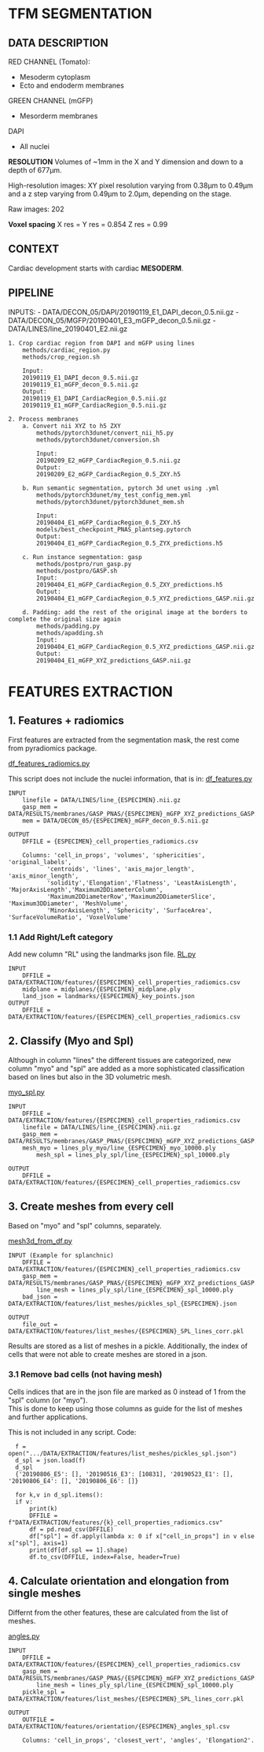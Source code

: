 # TFM SEGMENTATION


## DATA DESCRIPTION

RED CHANNEL (Tomato): 
  - Mesoderm cytoplasm 
  - Ecto and endoderm membranes

GREEN CHANNEL (mGFP)
  - Mesorderm membranes

DAPI
  - All nuclei 


**RESOLUTION**
Volumes of ~1mm in the X and Y dimension and down to a depth of 677µm.

High-resolution images:  XY pixel resolution varying from 0.38µm to 0.49µm and a z step varying from 0.49µm to 2.0µm, depending on the stage.

Raw images: 202

**Voxel spacing**
X res = Y res = 0.854
Z res = 0.99



## CONTEXT

Cardiac development starts with cardiac **MESODERM**. 


## PIPELINE

INPUTS: 
	- DATA/DECON_05/DAPI/20190119_E1_DAPI_decon_0.5.nii.gz
	- DATA/DECON_05/MGFP/20190401_E3_mGFP_decon_0.5.nii.gz
	- DATA/LINES/line_20190401_E2.nii.gz
	

	1. Crop cardiac region from DAPI and mGFP using lines
		methods/cardiac_region.py
		methods/crop_region.sh

		Input: 
		20190119_E1_DAPI_decon_0.5.nii.gz
		20190119_E1_mGFP_decon_0.5.nii.gz
		Output: 
		20190119_E1_DAPI_CardiacRegion_0.5.nii.gz
		20190119_E1_mGFP_CardiacRegion_0.5.nii.gz

	2. Process membranes
		a. Convert nii XYZ to h5 ZXY 
			methods/pytorch3dunet/convert_nii_h5.py 
			methods/pytorch3dunet/conversion.sh
			
			Input: 
			20190209_E2_mGFP_CardiacRegion_0.5.nii.gz
			Output: 
			20190209_E2_mGFP_CardiacRegion_0.5_ZXY.h5
			
		b. Run semantic segmentation, pytorch 3d unet using .yml 
			methods/pytorch3dunet/my_test_config_mem.yml
			methods/pytorch3dunet/pytorch3dunet_mem.sh
			
			Input: 
			20190404_E1_mGFP_CardiacRegion_0.5_ZXY.h5
			models/best_checkpoint_PNAS_plantseg.pytorch
			Output: 
			20190404_E1_mGFP_CardiacRegion_0.5_ZYX_predictions.h5
			
		c. Run instance segmentation: gasp 
			methods/postpro/run_gasp.py 
			methods/postpro/GASP.sh
			Input:
			20190404_E1_mGFP_CardiacRegion_0.5_ZXY_predictions.h5
			Output:
			20190404_E1_mGFP_CardiacRegion_0.5_XYZ_predictions_GASP.nii.gz
			
		d. Padding: add the rest of the original image at the borders to complete the original size again 
			methods/padding.py 
			methods/apadding.sh
			Input:
			20190404_E1_mGFP_CardiacRegion_0.5_XYZ_predictions_GASP.nii.gz
			Output:
			20190404_E1_mGFP_XYZ_predictions_GASP.nii.gz
			
			
			
			
# FEATURES EXTRACTION

## 1. Features + radiomics

First features are extracted from the segmentation mask, the rest come from pyradiomics package.

[df_features_radiomics.py](https://github.com/danielavarelat/TFM/blob/master/methods/extraction/df_features_radiomics.py)

This script does not include the nuclei information, that is in: [df_features.py](https://github.com/danielavarelat/TFM/blob/master/methods/extraction/df_features.py)

	INPUT
		linefile = DATA/LINES/line_{ESPECIMEN}.nii.gz
		gasp_mem = DATA/RESULTS/membranes/GASP_PNAS/{ESPECIMEN}_mGFP_XYZ_predictions_GASP.nii.gz
		mem = DATA/DECON_05/{ESPECIMEN}_mGFP_decon_0.5.nii.gz
	
	OUTPUT
		DFFILE = {ESPECIMEN}_cell_properties_radiomics.csv
		
		Columns: 'cell_in_props', 'volumes', 'sphericities', 'original_labels',
		       'centroids', 'lines', 'axis_major_length', 'axis_minor_length',
		       'solidity','Elongation','Flatness', 'LeastAxisLength', 'MajorAxisLength','Maximum2DDiameterColumn', 
		       'Maximum2DDiameterRow','Maximum2DDiameterSlice', 'Maximum3DDiameter', 'MeshVolume',
		       'MinorAxisLength', 'Sphericity', 'SurfaceArea', 'SurfaceVolumeRatio', 'VoxelVolume'
		       
### 1.1 Add Right/Left category 

Add new column "RL" using the landmarks json file. [RL.py](https://github.com/danielavarelat/TFM/blob/master/methods/extraction/RL.py)

	INPUT
		DFFILE = DATA/EXTRACTION/features/{ESPECIMEN}_cell_properties_radiomics.csv
		midplane = midplanes/{ESPECIMEN}_midplane.ply
		land_json = landmarks/{ESPECIMEN}_key_points.json
	OUTPUT
		DFFILE = DATA/EXTRACTION/features/{ESPECIMEN}_cell_properties_radiomics.csv
		
		       
## 2. Classify (Myo and Spl)

Although in column "lines" the different tissues are categorized, new column "myo" and "spl" are added as a more sophisticated classification based on lines but also in the 3D volumetric mesh. 

[myo_spl.py](https://github.com/danielavarelat/TFM/blob/master/methods/extraction/myo_spl.py)

	INPUT
		DFFILE = DATA/EXTRACTION/features/{ESPECIMEN}_cell_properties_radiomics.csv
		linefile = DATA/LINES/line_{ESPECIMEN}.nii.gz
		gasp_mem = DATA/RESULTS/membranes/GASP_PNAS/{ESPECIMEN}_mGFP_XYZ_predictions_GASP.nii.gz
		mesh_myo = lines_ply_myo/line_{ESPECIMEN}_myo_10000.ply
        	mesh_spl = lines_ply_spl/line_{ESPECIMEN}_spl_10000.ply

	OUTPUT
		DFFILE = DATA/EXTRACTION/features/{ESPECIMEN}_cell_properties_radiomics.csv
	    
	   
## 3. Create meshes from every cell

Based on "myo" and "spl" columns, separately. 

[mesh3d_from_df.py](https://github.com/danielavarelat/TFM/blob/master/methods/extraction/mesh3d_from_df.py)

	INPUT (Example for splanchnic)
		DFFILE = DATA/EXTRACTION/features/{ESPECIMEN}_cell_properties_radiomics.csv
		gasp_mem = DATA/RESULTS/membranes/GASP_PNAS/{ESPECIMEN}_mGFP_XYZ_predictions_GASP.nii.gz
        	line_mesh = lines_ply_spl/line_{ESPECIMEN}_spl_10000.ply
		bad_json = DATA/EXTRACTION/features/list_meshes/pickles_spl_{ESPECIMEN}.json
	
	OUTPUT
		file_out = DATA/EXTRACTION/features/list_meshes/{ESPECIMEN}_SPL_lines_corr.pkl

Results are stored as a list of meshes in a pickle. Additionally, the index of cells that were not able to create meshes are stored in a json. 

### 3.1 Remove bad cells (not having mesh)

Cells indices that are in the json file are marked as 0 instead of 1 from the "spl" column (or "myo").  
This is done to keep using those columns as guide for the list of meshes and further applications. 
		
This is not included in any script. Code:
	
      f = open(".../DATA/EXTRACTION/features/list_meshes/pickles_spl.json")
      d_spl = json.load(f)
      d_spl
      {'20190806_E5': [], '20190516_E3': [10831], '20190523_E1': [], '20190806_E4': [], '20190806_E6': []}
      
      for k,v in d_spl.items(): 
      if v:
          print(k)
          DFFILE = f"DATA/EXTRACTION/features/{k}_cell_properties_radiomics.csv"
          df = pd.read_csv(DFFILE)
          df["spl"] = df.apply(lambda x: 0 if x["cell_in_props"] in v else x["spl"], axis=1)
          print(df[df.spl == 1].shape)
          df.to_csv(DFFILE, index=False, header=True)

## 4. Calculate orientation and elongation from single meshes
	
Differnt from the other features, these are calculated from the list of meshes. 

[angles.py](https://github.com/danielavarelat/TFM/blob/master/methods/extraction/angles.py)

	INPUT 
		DFFILE = DATA/EXTRACTION/features/{ESPECIMEN}_cell_properties_radiomics.csv
		gasp_mem = DATA/RESULTS/membranes/GASP_PNAS/{ESPECIMEN}_mGFP_XYZ_predictions_GASP.nii.gz
        	line_mesh = lines_ply_spl/line_{ESPECIMEN}_spl_10000.ply
		pickle_spl = DATA/EXTRACTION/features/list_meshes/{ESPECIMEN}_SPL_lines_corr.pkl
	
	OUTPUT
		OUTFILE = DATA/EXTRACTION/features/orientation/{ESPECIMEN}_angles_spl.csv
		
		Columns: 'cell_in_props', 'closest_vert', 'angles', 'Elongation2'. 
		






